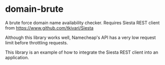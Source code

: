 domain-brute
============

A brute force domain name availability checker.  Requires Siesta REST client from https://www.github.com/tkivari/Siesta

Although this library works well, Namecheap's API has a very low request limit before throttling requests.

This library is an example of how to integrate the Siesta REST client into an application.